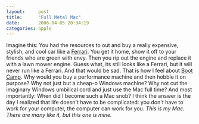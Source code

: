 ```yaml
---
layout:     post
title:      "Full Metal Mac"
date:       2006-04-05 20:34:19
categories: apple
---
```

Imagine this: You had the resources to out and buy a really expensive, stylish, and cool car like a [Ferrari](http://www.ferrariworld.com/FWorld/fw/index.jsp). You get it home, show it off to your friends who are green with envy. Then you rip out the engine and replace it with a lawn mower engine. Guess what, its still looks like a Ferrari, but it will never run like a Ferrari. And that would be sad. That is how I feel about [Boot Camp](http://www.apple.com/macosx/bootcamp/). Why would you buy a performance machine and then hobble it on purpose? Why not just but a cheap-o Windows machine? Why not cut the imaginary Windows umbilical cord and just use the Mac full time? And most importantly: When did I become such a Mac snob? I think the answer is the day I realized that life doesn't have to be complicated: you don't have to work for your computer, the computer can work for you. _This is my Mac. There are many like it, but this one is mine._
